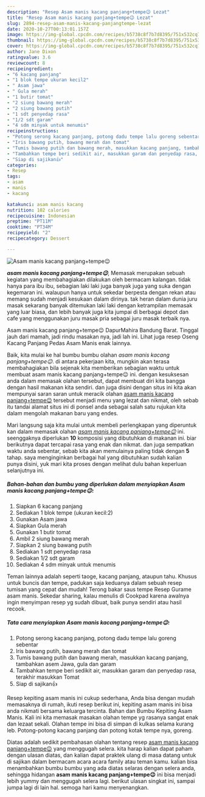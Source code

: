```yaml
---
description: "Resep Asam manis kacang panjang+tempe😉 Lezat"
title: "Resep Asam manis kacang panjang+tempe😉 Lezat"
slug: 2894-resep-asam-manis-kacang-panjangtempe-lezat
date: 2020-10-27T00:13:01.157Z
image: https://img-global.cpcdn.com/recipes/b5738c8f7b7d8395/751x532cq70/asam-manis-kacang-panjangtempe😉-foto-resep-utama.jpg
thumbnail: https://img-global.cpcdn.com/recipes/b5738c8f7b7d8395/751x532cq70/asam-manis-kacang-panjangtempe😉-foto-resep-utama.jpg
cover: https://img-global.cpcdn.com/recipes/b5738c8f7b7d8395/751x532cq70/asam-manis-kacang-panjangtempe😉-foto-resep-utama.jpg
author: Jane Dixon
ratingvalue: 3.6
reviewcount: 8
recipeingredient:
- "6 kacang panjang"
- "1 blok tempe ukuran kecil2"
- " Asam jawa"
- " Gula merah"
- "1 butir tomat"
- "2 siung bawang merah"
- "2 siung bawang putih"
- "1 sdt penyedap rasa"
- "1/2 sdt garam"
- "4 sdm minyak untuk menumis"
recipeinstructions:
- "Potong serong kacang panjang, potong dadu tempe lalu goreng sebentar"
- "Iris bawang putih, bawang merah dan tomat"
- "Tumis bawang putih dan bawang merah, masukkan kacang panjang, tambahkan asem Jawa, gula dan garam"
- "Tambahkan tempe beri sedikit air, masukkan garam dan penyedap rasa, terakhir masukkan Tomat"
- "Siap di sajikan👍"
categories:
- Resep
tags:
- asam
- manis
- kacang

katakunci: asam manis kacang 
nutrition: 102 calories
recipecuisine: Indonesian
preptime: "PT11M"
cooktime: "PT34M"
recipeyield: "2"
recipecategory: Dessert

---
```



![Asam manis kacang panjang+tempe😉](https://img-global.cpcdn.com/recipes/b5738c8f7b7d8395/751x532cq70/asam-manis-kacang-panjangtempe😉-foto-resep-utama.jpg)

<b><i>asam manis kacang panjang+tempe😉</i></b>, Memasak merupakan sebuah kegiatan yang membahagiakan dilakukan oleh bermacam kalangan. tidak hanya para ibu ibu, sebagian laki laki juga banyak juga yang suka dengan kegemaran ini. walaupun hanya untuk sekedar berpesta dengan rekan atau memang sudah menjadi kesukaan dalam dirinya. tak heran dalam dunia juru masak sekarang banyak ditemukan laki laki dengan ketrampilan memasak yang luar biasa, dan lebih banyak juga kita jumpai di berbagai depot dan cafe yang menggunakan juru masak pria sebagai juru masak terbaik nya.

Asam manis kacang panjang+tempe😉 DapurMahira Bandung Barat. Tinggal jauh dari mamah, jadi rindu masakan nya, jadi lah ini. Lihat juga resep Oseng Kacang Panjang Pedas Asam Manis enak lainnya.

Baik, kita mulai ke hal bumbu bumbu olahan <i>asam manis kacang panjang+tempe😉</i>. di antara pekerjaan kita, mungkin akan terasa membahagiakan bila sejenak kita memberikan sebagian waktu untuk membuat asam manis kacang panjang+tempe😉 ini. dengan kesuksesan anda dalam memasak olahan tersebut, dapat membuat diri kita bangga dengan hasil makanan kita sendiri. dan juga disini dengan situs ini kita akan mempunyai saran saran untuk meracik olahan <u>asam manis kacang panjang+tempe😉</u> tersebut menjadi menu yang lezat dan nikmat, oleh sebab itu tandai alamat situs ini di ponsel anda sebagai salah satu rujukan kita dalam mengolah makanan baru yang endes.


Mari langsung saja kita mulai untuk membeli perlengkapan yang diperuntuk kan dalam memasak olahan <u><i>asam manis kacang panjang+tempe😉</i></u> ini. seenggaknya diperlukan <b>10</b> komposisi yang dibutuhkan di makanan ini. biar berikutnya dapat tercapai rasa yang enak dan nikmat. dan juga sempatkan waktu anda sebentar, sebab kita akan memulainya paling tidak dengan <b>5</b> tahap. saya menginginkan berbagai hal yang dibutuhkan sudah kalian punya disini, yuk mari kita proses dengan melihat dulu bahan keperluan selanjutnya ini.

<!--inarticleads1-->

##### Bahan-bahan dan bumbu yang diperlukan dalam menyiapkan Asam manis kacang panjang+tempe😉:

1. Siapkan 6 kacang panjang
1. Sediakan 1 blok tempe (ukuran kecil:2)
1. Gunakan  Asam jawa
1. Siapkan  Gula merah
1. Gunakan 1 butir tomat
1. Ambil 2 siung bawang merah
1. Siapkan 2 siung bawang putih
1. Sediakan 1 sdt penyedap rasa
1. Sediakan 1/2 sdt garam
1. Sediakan 4 sdm minyak untuk menumis


Teman lainnya adalah seperti taoge, kacang panjang, ataupun tahu. Khusus untuk buncis dan tempe, padukan saja keduanya dalam sebuah resep tumisan yang cepat dan mudah! Terong bakar saus tempe Resep Gurame asam manis. Sekedar sharing, kalau menulis di Cookpad karena awalnya ingin menyimpan resep yg sudah dibuat, baik punya sendiri atau hasil recook. 

<!--inarticleads2-->

##### Tata cara menyiapkan Asam manis kacang panjang+tempe😉:

1. Potong serong kacang panjang, potong dadu tempe lalu goreng sebentar
1. Iris bawang putih, bawang merah dan tomat
1. Tumis bawang putih dan bawang merah, masukkan kacang panjang, tambahkan asem Jawa, gula dan garam
1. Tambahkan tempe beri sedikit air, masukkan garam dan penyedap rasa, terakhir masukkan Tomat
1. Siap di sajikan👍


Resep kepiting asam manis ini cukup sederhana, Anda bisa dengan mudah memasaknya di rumah, ikuti resep berikut ini, kepiting asam manis ini bisa anda nikmati bersama keluarga tercinta. Bahan dan Bumbu Kepiting Asam Manis. Kali ini kita memasak masakan olahan tempe yg rasanya sangat enak dan lezaat sekali. Olahan tempe ini bisa di simpan di kulkas selama kurang leb. Potong-potong kacang panjang dan potong kotak tempe nya, goreng. 

Diatas adalah sedikit pembahasan olahan tentang resep <u>asam manis kacang panjang+tempe😉</u> yang menggugah selera. kita harap kalian dapat paham dengan ulasan diatas, dan kalian dapat praktek ulang di masa datang untuk di sajikan dalam bermacam acara acara family atau teman kamu. kalian bisa menambahkan bumbu bumbu yang ada diatas selaras dengan selera anda, sehingga hidangan <b>asam manis kacang panjang+tempe😉</b> ini bisa menjadi lebih yummy dan menggugah selera lagi. berikut ulasan singkat ini, sampai jumpa lagi di lain hal. semoga hari kamu menyenangkan.
